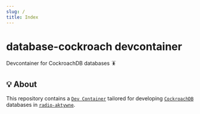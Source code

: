 ```yaml
---
slug: /
title: Index
---
```


# database-cockroach devcontainer

Devcontainer for CockroachDB databases 🪳

## 💡 About

This repository contains a [`Dev Container`](https://containers.dev)
tailored for developing
[`CockroachDB`](https://www.cockroachlabs.com) databases in
[`radio-aktywne`](https://github.com/radio-aktywne).
